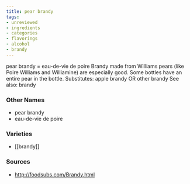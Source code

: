 ```yaml
---
title: pear brandy
tags:
- unreviewed
- ingredients
- categories
- flavorings
- alcohol
- brandy
---
```

pear brandy = eau-de-vie de poire Brandy made from Williams pears (like Poire Williams and Williamine) are especially good. Some bottles have an entire pear in the bottle. Substitutes: apple brandy OR other brandy See also: brandy

### Other Names

* pear brandy
* eau-de-vie de poire

### Varieties

* [[brandy]]

### Sources
* http://foodsubs.com/Brandy.html
